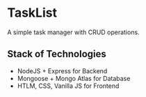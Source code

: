 # TaskList

A simple task manager with CRUD operations.

## Stack of Technologies
* NodeJS + Express for Backend
* Mongoose + Mongo Atlas for Database
* HTLM, CSS, Vanilla JS for Frontend
